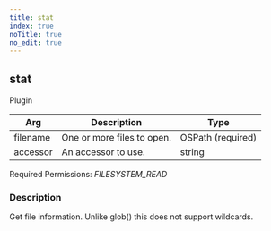 ```yaml
---
title: stat
index: true
noTitle: true
no_edit: true
---
```




<div class="vql_item"></div>


## stat
<span class='vql_type pull-right page-header'>Plugin</span>



<div class="vqlargs"></div>

Arg | Description | Type
----|-------------|-----
filename|One or more files to open.|OSPath (required)
accessor|An accessor to use.|string

Required Permissions: 
<i class="linkcolour label pull-right label-success">FILESYSTEM_READ</i>

### Description

Get file information. Unlike glob() this does not support wildcards.

